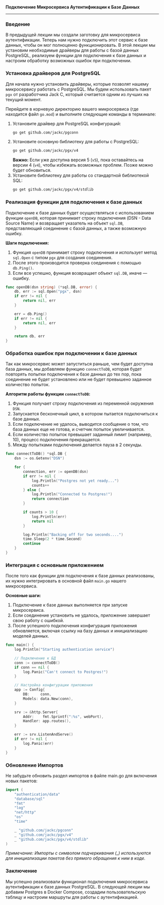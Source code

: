 **Подключение Микросервиса Аутентификации к Базе Данных**

---

### **Введение**

В предыдущей лекции мы создали заготовку для микросервиса аутентификации. Теперь нам нужно подключить этот сервис к базе данных, чтобы он мог полноценно функционировать. В этой лекции мы установим необходимые драйверы для работы с базой данных PostgreSQL, реализуем функции для подключения к базе данных и настроим обработку возможных ошибок при подключении.

### **Установка драйверов для PostgreSQL**

Для начала нужно установить драйверы, которые позволят нашему микросервису работать с PostgreSQL. Мы будем использовать пакет `pgx` от разработчика Jack C, который считается одним из лучших на текущий момент.

Перейдите в корневую директорию вашего микросервиса (где находится файл `go.mod`) и выполните следующие команды в терминале:

1. Установите драйвер для PostgreSQL конфигураций:
    ```bash
    go get github.com/jackc/pgconn
    ```
2. Установите основную библиотеку для работы с PostgreSQL:
    ```bash
    go get github.com/jackc/pgx/v4
    ```
    **Важно:** Если уже доступна версия 5 (`v5`), пока оставайтесь на версии 4 (`v4`), чтобы избежать возможных проблем. Позже можно будет обновиться.
3. Установите библиотеку для работы со стандартной библиотекой SQL:
    ```bash
    go get github.com/jackc/pgx/v4/stdlib
    ```

### **Реализация функции для подключения к базе данных**

Подключение к базе данных будет осуществляться с использованием функции `openDB`, которая принимает строку подключения (DSN - Data Source Name) и возвращает указатель на объект `sql.DB`, представляющий соединение с базой данных, а также возможную ошибку.

**Шаги подключения:**

1. Функция `openDB` принимает строку подключения и использует метод `sql.Open` с типом `pgx` для создания соединения.
2. После этого производится проверка соединения с помощью `db.Ping()`.
3. Если все успешно, функция возвращает объект `sql.DB`, иначе — ошибку.

```go
func openDB(dsn string) (*sql.DB, error) {
    db, err := sql.Open("pgx", dsn)
    if err != nil {
        return nil, err
    }

    err = db.Ping()
    if err != nil {
        return nil, err
    }

    return db, err
}
```

### **Обработка ошибок при подключении к базе данных**

Так как микросервис может запуститься раньше, чем будет доступна база данных, мы добавляем функцию `connectToDB`, которая будет повторять попытки подключения к базе данных до тех пор, пока соединение не будет установлено или не будет превышено заданное количество попыток.

**Алгоритм работы функции `connectToDB`:**

1. Функция получает строку подключения из переменной окружения `DSN`.
2. Запускается бесконечный цикл, в котором пытается подключиться к базе данных.
3. Если подключение не удалось, выводится сообщение о том, что база данных еще не готова, и счетчик попыток увеличивается.
4. Если количество попыток превышает заданный лимит (например, 10), процесс подключения прекращается.
5. Между попытками подключения делается пауза в 2 секунды.

```go
func connectToDB() *sql.DB {
    dsn := os.Getenv("DSN")

    for {
        connection, err := openDB(dsn)
        if err != nil {
            log.Println("Postgres not yet ready...")
            counts++
        } else {
            log.Println("Connected to Postgres!")
            return connection
        }

        if counts > 10 {
            log.Println(err)
            return nil
        }

        log.Println("Backing off for two seconds....")
        time.Sleep(2 * time.Second)
        continue
    }
}
```

### **Интеграция с основным приложением**

После того как функции для подключения к базе данных реализованы, их нужно интегрировать в основной файл `main.go` нашего микросервиса.

**Основные шаги:**

1. Подключение к базе данных выполняется при запуске микросервиса.
2. Если соединение установить не удалось, приложение завершает свою работу с ошибкой.
3. После успешного подключения конфигурация приложения обновляется, включая ссылку на базу данных и инициализацию моделей данных.

```go
func main() {
    log.Println("Starting authentication service")

    // Подключение к БД
    conn := connectToDB()
    if conn == nil {
        log.Panic("Can't connect to Postgres!")
    }

    // Настройка конфигурации приложения
    app := Config{
        DB:     conn,
        Models: data.New(conn),
    }

    srv := &http.Server{
        Addr:    fmt.Sprintf(":%s", webPort),
        Handler: app.routes(),
    }

    err := srv.ListenAndServe()
    if err != nil {
        log.Panic(err)
    }
}
```

### **Обновление Импортов**

Не забудьте обновить раздел импортов в файле main.go для включения новых пакетов:

```go
import (
    "authentication/data"
    "database/sql"
    "fmt"
    "log"
    "net/http"
    "os"
    "time"

    _ "github.com/jackc/pgconn"
    _ "github.com/jackc/pgx/v4"
    _ "github.com/jackc/pgx/v4/stdlib"
)

```

_Примечание: Импорты с символом подчеркивания (\_) используются для инициализации пакетов без прямого обращения к ним в коде._

### **Заключение**

Мы успешно реализовали функционал подключения микросервиса аутентификации к базе данных PostgreSQL. В следующей лекции мы добавим Postgres в Docker Compose, создадим пользовательскую таблицу и настроим маршруты для работы с аутентификацией.

